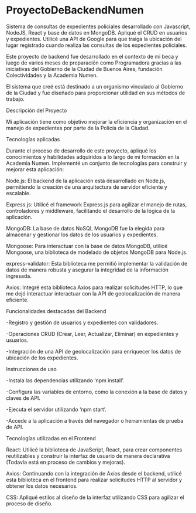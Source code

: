 # ProyectoDeBackendNumen
Sistema de consultas de expedientes policiales desarrollado con Javascript, NodeJS, React y base de datos en MongoDB. 
Apliqué el CRUD en usuarios y expedientes.
Utilicé una API de Google para que traiga la ubicación del lugar registrado cuando realiza las consultas de los expedientes policiales. 

Este proyecto de backend fue desarrollado en el contexto de mi beca y luego de varios meses de preparación como Programadora gracias a las iniciativas del Gobierno de la Ciudad de Buenos Aires, fundación Colectividades y la Academia Numen.

El sistema que creé está destinado a un organismo vinculado al Gobierno de la Ciudad y fue diseñado para proporcionar utilidad en sus métodos de trabajo.

Descripción del Proyecto

Mi aplicación tiene como objetivo mejorar la eficiencia y organización en el manejo de expedientes por parte de la Policía de la Ciudad.

Tecnologías aplicadas

Durante el proceso de desarrollo de este proyecto, apliqué los conocimientos y habilidades adquiridos a lo largo de mi formación en la Academia Numen. Implementé un conjunto de tecnologías para construir y mejorar esta aplicación:

Node.js: El backend de la aplicación está desarrollado en Node.js, permitiendo la creación de una arquitectura de servidor eficiente y escalable.

Express.js: Utilicé el framework Express.js para agilizar el manejo de rutas, controladores y middleware, facilitando el desarrollo de la lógica de la aplicación.

MongoDB: La base de datos NoSQL MongoDB fue la elegida para almacenar y gestionar los datos de los usuarios y expedientes.

Mongoose: Para interactuar con la base de datos MongoDB, utilicé Mongoose, una biblioteca de modelado de objetos MongoDB para Node.js.

express-validator: Esta biblioteca me permitió implementar la validación de datos de manera robusta y asegurar la integridad de la información ingresada.

Axios: Integré esta biblioteca Axios para realizar solicitudes HTTP, lo que me dejó interactuar interactuar con la API de geolocalización de manera eficiente.

Funcionalidades destacadas del Backend

-Registro y gestión de usuarios y expedientes con validadores.

-Operaciones CRUD (Crear, Leer, Actualizar, Eliminar) en expedientes y usuarios.

-Integración de una API de geolocalización para enriquecer los datos de ubicación de los expedientes.

Instrucciones de uso

-Instala las dependencias utilizando ‘npm install’.

-Configura las variables de entorno, como la conexión a la base de datos y claves de API.

-Ejecuta el servidor utilizando ‘npm start’.

-Accede a la aplicación a través del navegador o herramientas de prueba de API.

Tecnologías utilizadas en el Frontend

React: Utilicé la biblioteca de JavaScript, React, para crear componentes reutilizables y construir la interfaz de usuario de manera declarativa (Todavía está en proceso de cambios y mejoras).

Axios: Continuando con la integración de Axios desde el backend, utilicé esta biblioteca en el frontend para realizar solicitudes HTTP al servidor y obtener los datos necesarios.

CSS: Apliqué estilos al diseño de la interfaz utilizando CSS para agilizar el proceso de diseño.



